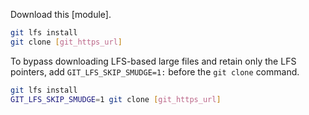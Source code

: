 Download this [module].

```bash
git lfs install
git clone [git_https_url]
```
To bypass downloading LFS-based large files and retain only the LFS pointers, add `GIT_LFS_SKIP_SMUDGE=1:` before the `git clone` command.
```bash
git lfs install
GIT_LFS_SKIP_SMUDGE=1 git clone [git_https_url]
```